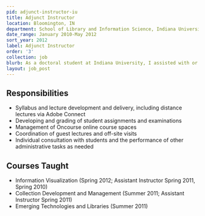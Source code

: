 ```yaml
---
pid: adjunct-instructor-iu
title: Adjunct Instructor
location: Bloomington, IN
department: School of Library and Information Science, Indiana University
date_range: January 2010-May 2012
sort_year: 2012
label: Adjunct Instructor
order: '3'
collection: job
blurb: As a doctoral student at Indiana University, I assisted with or taught several course for the Master's programs in the School of Library and Information Science.
layout: job_post
---
```

## Responsibilities

* Syllabus and lecture development and delivery, including distance lectures via Adobe Connect
* Developing and grading of student assignments and examinations
* Management of Oncourse online course spaces
* Coordination of guest lectures and off-site visits
* Individual consultation with students and the performance of other administrative tasks as needed

## Courses Taught

* Information Visualization (Spring 2012; Assistant Instructor Spring 2011, Spring 2010)
* Collection Development and Management (Summer 2011; Assistant Instructor Spring 2011)
* Emerging Technologies and Libraries (Summer 2011)